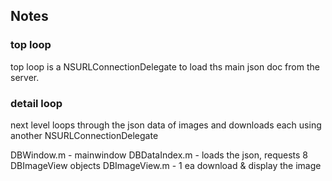 ## Notes

### top loop
top loop is a NSURLConnectionDelegate to load ths main json doc from the server.

### detail loop
next level loops through the json data of images and downloads each using another NSURLConnectionDelegate

DBWindow.m - mainwindow
DBDataIndex.m - loads the json, requests 8 DBImageView objects
DBImageView.m - 1 ea download & display the image
